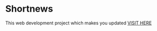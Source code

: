 # Shortnews
This web development project which makes you updated
<a href="https://omsai11.github.io/Shortnews/">VISIT HERE</a>
